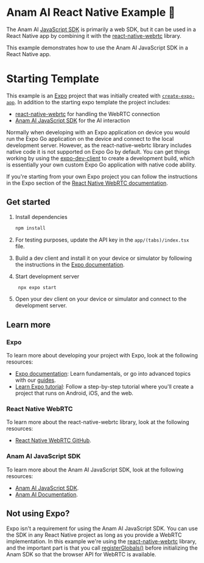 # Anam AI React Native Example 👋

The Anam AI [JavaScript SDK](https://www.npmjs.com/package/@anam-ai/js-sdk) is primarily a web SDK, but it can be used in a React Native app by combining it with the [react-native-webrtc](https://github.com/react-native-webrtc/react-native-webrtc) library.

This example demonstrates how to use the Anam AI JavaScript SDK in a React Native app.

# Starting Template

This example is an [Expo](https://expo.dev) project that was initially created with [`create-expo-app`](https://www.npmjs.com/package/create-expo-app).
In addition to the starting expo template the project includes:

- [react-native-webrtc](https://github.com/react-native-webrtc/react-native-webrtc) for handling the WebRTC connection
- [Anam AI JavaScript SDK](https://www.npmjs.com/package/@anam-ai/js-sdk) for the AI interaction

Normally when developing with an Expo application on device you would run the Expo Go application on the device and connect to the local development server. However, as the react-native-webrtc library includes native code it is not supported on Expo Go by default. You can get things working by using the [expo-dev-client](https://docs.expo.dev/develop/development-builds/create-a-build/) to create a development build, which is essentially your own custom Expo Go application with native code ability.

If you're starting from your own Expo project you can follow the instructions in the Expo section of the [React Native WebRTC documentation](https://github.com/react-native-webrtc/react-native-webrtc/blob/master/README.md).

## Get started

1. Install dependencies

   ```bash
   npm install
   ```

2. For testing purposes, update the API key in the `app/(tabs)/index.tsx` file.

3. Build a dev client and install it on your device or simulator by following the instructions in the [Expo documentation](https://docs.expo.dev/develop/development-builds/create-a-build/).

4. Start development server

   ```bash
    npx expo start
   ```

5. Open your dev client on your device or simulator and connect to the development server.

## Learn more

### Expo

To learn more about developing your project with Expo, look at the following resources:

- [Expo documentation](https://docs.expo.dev/): Learn fundamentals, or go into advanced topics with our [guides](https://docs.expo.dev/guides).
- [Learn Expo tutorial](https://docs.expo.dev/tutorial/introduction/): Follow a step-by-step tutorial where you'll create a project that runs on Android, iOS, and the web.

### React Native WebRTC

To learn more about the react-native-webrtc library, look at the following resources:

- [React Native WebRTC GitHub](https://github.com/react-native-webrtc/react-native-webrtc).

### Anam AI JavaScript SDK

To learn more about the Anam AI JavaScript SDK, look at the following resources:

- [Anam AI JavaScript SDK](https://www.npmjs.com/package/@anam-ai/js-sdk).
- [Anam AI Documentation](https://docs.anam.ai).

## Not using Expo?

Expo isn't a requirement for using the Anam AI JavaScript SDK. You can use the SDK in any React Native project as long as you provide a WebRTC implementation.
In this example we're using the [react-native-webrtc](https://github.com/react-native-webrtc/react-native-webrtc) library, and the important part is that you call [registerGlobals()](https://github.com/react-native-webrtc/react-native-webrtc/blob/master/Documentation/BasicUsage.md#registering-globals) before initializing the Anam SDK so that the browser API for WebRTC is available.
